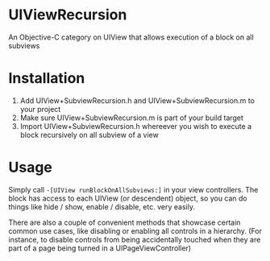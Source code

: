 UIViewRecursion
===============

An Objective-C category on UIView that allows execution of a block on all subviews

Installation
============

1. Add UIView+SubviewRecursion.h and UIView+SubviewRecursion.m to your project
1. Make sure UIView+SubviewRecursion.m is part of your build target
1. Import UIView+SubviewRecursion.h whereever you wish to execute a block recursively on all subview of a view

Usage
=====

Simply call `-[UIView runBlockOnAllSubviews:]` in your view controllers. The block has access to each UIView (or descendent) object, so you can do things like hide / show, enable / disable, etc. very easily.

There are also a couple of convenient methods that showcase certain common use cases, like disabling or enabling all controls in a hierarchy. (For instance, to disable controls from being accidentally touched when they are part of a page being turned in a UIPageViewController)